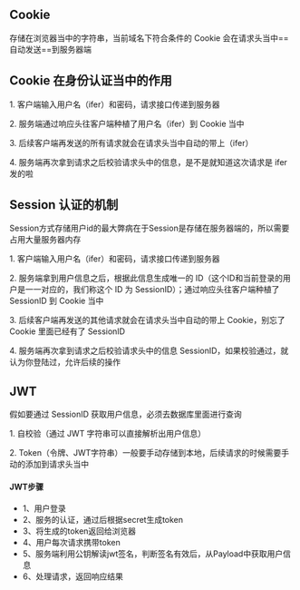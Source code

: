 ## Cookie

存储在浏览器当中的字符串，当前域名下符合条件的 Cookie 会在请求头当中==自动发送==到服务器端

## Cookie 在身份认证当中的作用

1\. 客户端输入用户名（ifer）和密码，请求接口传递到服务器

2\. 服务端通过响应头往客户端种植了用户名（ifer）到 Cookie 当中

3\. 后续客户端再发送的所有请求就会在请求头当中自动的带上（ifer）

4\. 服务端再次拿到请求之后校验请求头中的信息，是不是就知道这次请求是 ifer 发的啦

## Session 认证的机制

Session方式存储用户id的最大弊病在于Session是存储在服务器端的，所以需要占用大量服务器内存

1\. 客户端输入用户名（ifer）和密码，请求接口传递到服务器

2\. 服务端拿到用户信息之后，根据此信息生成唯一的 ID（这个ID和当前登录的用户是一一对应的，我们称这个 ID 为 SessionID）；通过响应头往客户端种植了 SessionID 到 Cookie 当中

3\. 后续客户端再发送的其他请求就会在请求头当中自动的带上 Cookie，别忘了 Cookie 里面已经有了 SessionID

4\. 服务端再次拿到请求之后校验请求头中的信息 SessionID，如果校验通过，就认为你登陆过，允许后续的操作


## JWT

假如要通过 SessionID 获取用户信息，必须去数据库里面进行查询

1\. 自校验（通过 JWT 字符串可以直接解析出用户信息）

2\. Token（令牌、JWT字符串）一般要手动存储到本地，后续请求的时候需要手动的添加到请求头当中



#### JWT步骤

- 1、用户登录
- 2、服务的认证，通过后根据secret生成token
- 3、将生成的token返回给浏览器
- 4、用户每次请求携带token
- 5、服务端利用公钥解读jwt签名，判断签名有效后，从Payload中获取用户信息
- 6、处理请求，返回响应结果